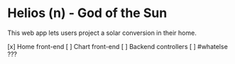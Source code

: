 Helios (n) - God of the Sun
======

This web app lets users project a solar conversion in their home.

[x] Home front-end
[ ] Chart front-end
[ ] Backend controllers
[ ] #whatelse ???